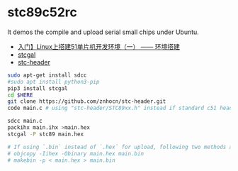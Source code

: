 stc89c52rc
==========

It demos the compile and upload serial small chips under Ubuntu. 
* [入门】Linux上搭建51单片机开发环境（一） —— 环境搭建](https://blog.csdn.net/qq_21460229/article/details/73457996)
* [stcgal](https://github.com/grigorig/stcgal)
* [stc-header](https://github.com/znhocn/stc-header)


```bash
sudo apt-get install sdcc
#sudo apt install python3-pip
pip3 install stcgal
cd $HERE
git clone https://github.com/znhocn/stc-header.git
code main.c # using "stc-header/STC89xx.h" instead if standard c51 header file

sdcc main.c
packihx main.ihx >main.hex
stcgal -P stc89 main.hex

# If using `.bin` instead of `.hex` for upload, following two methods are equal
# objcopy -Iihex -Obinary main.hex main.bin
# makebin -p < main.hex > main.bin
```